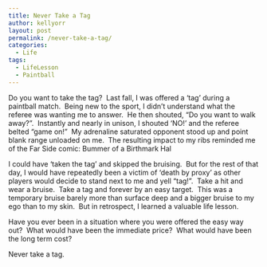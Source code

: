 ```yaml
---
title: Never Take a Tag
author: kellyorr
layout: post
permalink: /never-take-a-tag/
categories:
  - Life
tags:
  - LifeLesson
  - Paintball
---
```

Do you want to take the tag?  Last fall, I was offered a &#8216;tag&#8217; during a paintball match.  Being new to the sport, I didn&#8217;t understand what the referee was wanting me to answer.  He then shouted, &#8220;Do you want to walk away?&#8221;.  Instantly and nearly in unison, I shouted &#8216;NO!&#8217; and the referee belted &#8220;game on!&#8221;  My adrenaline saturated opponent stood up and point blank range unloaded on me.  The resulting impact to my ribs reminded me of the Far Side comic: Bummer of a Birthmark Hal![<img class=" wp-image-153 alignright" style="margin-left: 5px; margin-right: 5px;" title="Shot" src="http://www.continuousrefactor.com/wp-content/uploads/2011/10/Shot.png" alt="" width="210" height="184" />][1]

I could have &#8216;taken the tag&#8217; and skipped the bruising.  But for the rest of that day, I would have repeatedly been a victim of &#8216;death by proxy&#8217; as other players would decide to stand next to me and yell &#8220;tag!&#8221;.  Take a hit and wear a bruise.  Take a tag and forever by an easy target.  This was a temporary bruise barely more than surface deep and a bigger bruise to my ego than to my skin.  But in retrospect, I learned a valuable life lesson.

Have you ever been in a situation where you were offered the easy way out?  What would have been the immediate price?  What would have been the long term cost?

Never take a tag.

 [1]: http://www.continuousrefactor.com/wp-content/uploads/2011/10/Shot.png